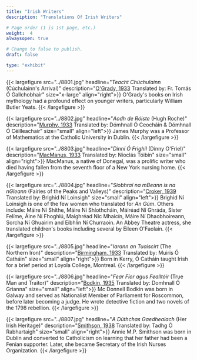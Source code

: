 ```yaml
---
title: "Irish Writers"
description: "Translations Of Irish Writers"

# Page order (1 is 1st page, etc.)
weight:  4
alwaysopen: true

# Change to false to publish.
draft: false

type: "exhibit"
---
```


{{< largefigure src="../8801.jpg"
                headline="*Teacht Chúchulainn* (Cúchulainn's Arrival)"
                description="[O'Grady, 1933](https://bc-primo.hosted.exlibrisgroup.com/permalink/f/l6ucgu/ALMA-BC21376305270001021) Translated by: Fr. Tomás Ó Gallchobhair"
                size="x-large"
				align="right">}}
O'Grady's books on Irish mythology had a profound effect on younger writers, particularly William Butler Yeats.
{{< /largefigure >}}

{{< largefigure src="../8802.jpg"
                headline="*Aodh de Róiste* (Hugh Roche)"
                description="[Murphy, 1933](https://bc-primo.hosted.exlibrisgroup.com/permalink/f/l6ucgu/ALMA-BC21376305100001021) Translated by: Dómhnall Ó Ceocháin & Dómhnall Ó Céilleachair"
                size="small"
				align="left">}}
James Murphy was a Professor of Mathematics at the Catholic University in Dublin.
{{< /largefigure >}}

{{< largefigure src="../8803.jpg"
                headline="*Dinní Ó Frighil* (Dinny O'Friel)"
                description="[MacManus, 1933](https://bc-primo.hosted.exlibrisgroup.com/permalink/f/l6ucgu/ALMA-BC21376304480001021) Translated by: Nioclás Tóibín"
                size="small"
				align="right">}}
 MacManus, a native of Donegal, was a prolific writer who died having fallen from the seventh floor of a New York nursing home.
{{< /largefigure >}}

{{< largefigure src="../8804.jpg"
                headline="*Síobhraí na mBeann is na nGleann* (Fairies of the Peaks and Valleys)"
                description="[Croker, 1939](https://bc-primo.hosted.exlibrisgroup.com/permalink/f/l6ucgu/ALMA-BC21376304290001021) Translated by: Brighid Ní Loinsigh"
                size="small"
				align="left">}}
 Brighid Ní Loinsigh is one of the few women who translated for *An Gúm*. Others include: Máire Ní Shíthe, Máire Ní Shíothcháin, Máiréad Ní Ghráda, Sister Felíme, Áine Ní Fhoghlú, Maighréad Nic Mhaicín, Máire Ní Dhaobhoireann, Sorcha Ní Ghuairim and Eibhlín Ní Churraoin. An Abbey Theatre actress, she translated children's books including several by Eileen O'Faolain.
{{< /largefigure >}}

{{< largefigure src="../8805.jpg"
                headline="*Iarann an Tuaiscirt* (The Northern Iron)"
                description="[Birmingham, 1933](https://bc-primo.hosted.exlibrisgroup.com/permalink/f/l6ucgu/ALMA-BC21376315800001021) Translated by: Muiris Ó Catháin"
                size="small"
				align="right">}}
Born in Kerry, Ó Catháin taught Irish for a brief period at Loyola College, Montreal.
{{< /largefigure >}}

{{< largefigure src="../8806.jpg"
                headline="*Fear Fíor agus Fealltóir* (True Man and Traitor)"
                description="[Bodkin, 1935](https://bc-primo.hosted.exlibrisgroup.com/permalink/f/l6ucgu/ALMA-BC21376304760001021) Translated by: Domhnall Ó Grianna"
                size="small"
				align="left">}}
Mc Donnell Bodkin was born in Galway and served as Nationalist Member of Parliament for Roscommon, before later becoming a judge. He wrote detective fiction and two novels of the 1798 rebellion.
{{< /largefigure >}}

{{< largefigure src="../8807.jpg"
                headline="*A Dúthchas Gaedhealach* (Her Irish Heritage)"
                description="[Smithson, 1938](https://bc-primo.hosted.exlibrisgroup.com/permalink/f/l6ucgu/ALMA-BC21376314940001021) Translated by: Tadhg Ó Rabhartaigh"
                size="small"
				align="right">}}
Annie M.P. Smithson was born in Dublin and converted to Catholicism on learning that her father had been a Fenian supporter. Later, she became Secretary of the Irish Nurses Organization.
{{< /largefigure >}}

